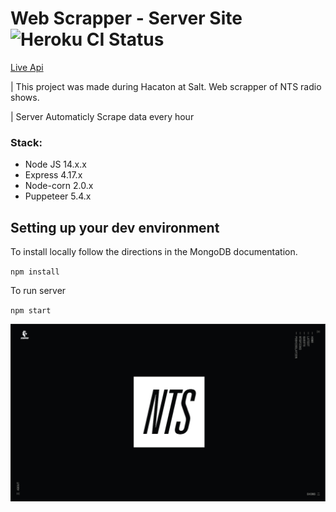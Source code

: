 # Web Scrapper - Server Site ![Heroku CI Status](https://camo.githubusercontent.com/6979881d5a96b7b18a057083bb8aeb87ba35fc279452e29034c1e1c49ade0636/68747470733a2f2f7777772e6865726f6b7563646e2e636f6d2f6465706c6f792f627574746f6e2e737667)

[Live Api](https://nts-scrapper.herokuapp.com/) 

| This project was made during Hacaton at Salt. Web scrapper of NTS radio shows.

| Server Automaticly Scrape data every hour

### Stack: 

- Node JS 14.x.x
- Express 4.17.x
- Node-corn 2.0.x
- Puppeteer 5.4.x

## Setting up your dev environment

To install locally follow the directions in the MongoDB documentation.

`npm install`

To run server

`npm start`

![scrapio](/scrapio.png)
